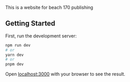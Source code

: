 This is a website for beach 170 publishing

## Getting Started

First, run the development server:

```bash
npm run dev
# or
yarn dev
# or
pnpm dev
```

Open [localhost:3000](http://localhost:3000) with your browser to see the result.
